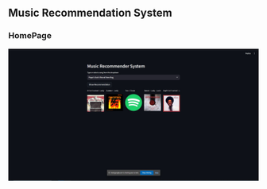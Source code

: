 ## Music Recommendation System

### HomePage 

![HomePage](https://github.com/Nadvee/MusicRecommendationSystem/blob/main/images/Homepage.jpg)